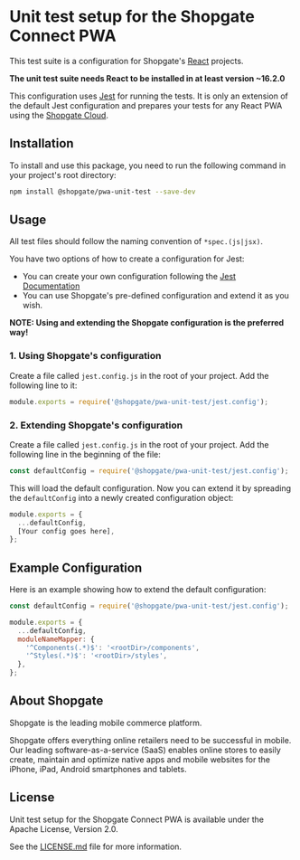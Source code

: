 # Unit test setup for the Shopgate Connect PWA

This test suite is a configuration for Shopgate's [React](https://facebook.github.io/react/) projects.

**The unit test suite needs React to be installed in at least version ~16.2.0**

This configuration uses [Jest](https://facebook.github.io/jest/) for running the tests.
It is only an extension of the default Jest configuration and
prepares your tests for any React PWA using the [Shopgate Cloud](https://developer.shopgate.com).

## Installation

To install and use this package, you need to run the following command in your
project's root directory:

```sh
npm install @shopgate/pwa-unit-test --save-dev
```

## Usage

All test files should follow the naming convention of `*spec.(js|jsx)`.

You have two options of how to create a configuration for Jest:

- You can create your own configuration following the [Jest Documentation](https://facebook.github.io/jest/docs/en/getting-started.html)
- You can use Shopgate's pre-defined configuration and extend it as you wish.

__NOTE: Using and extending the Shopgate configuration is the preferred way!__

### 1. Using Shopgate's configuration

Create a file called `jest.config.js` in the root of your project.
Add the following line to it:

```js
module.exports = require('@shopgate/pwa-unit-test/jest.config');
```

### 2. Extending Shopgate's configuration

Create a file called `jest.config.js` in the root of your project.
Add the following line in the beginning of the file:

```js
const defaultConfig = require('@shopgate/pwa-unit-test/jest.config');
```

This will load the default configuration. Now you can extend it by spreading the `defaultConfig`
into a newly created configuration object:

```js
module.exports = {
  ...defaultConfig,
  [Your config goes here],
};
```

## Example Configuration

Here is an example showing how to extend the default configuration:

```js
const defaultConfig = require('@shopgate/pwa-unit-test/jest.config');

module.exports = {
  ...defaultConfig,
  moduleNameMapper: {
    '^Components(.*)$': '<rootDir>/components',
    '^Styles(.*)$': '<rootDir>/styles',
  },
};
```

## About Shopgate

Shopgate is the leading mobile commerce platform.

Shopgate offers everything online retailers need to be successful in mobile. Our leading
software-as-a-service (SaaS) enables online stores to easily create, maintain and optimize
native apps and mobile websites for the iPhone, iPad, Android smartphones and tablets.

## License

Unit test setup for the Shopgate Connect PWA is available under the Apache License, Version 2.0.

See the [LICENSE.md](./LICENSE.md) file for more information.
